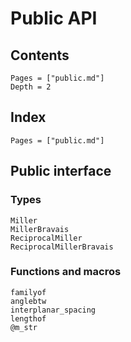 # Public API

## Contents

```@contents
Pages = ["public.md"]
Depth = 2
```

## Index

```@index
Pages = ["public.md"]
```

## Public interface

### Types

```@docs
Miller
MillerBravais
ReciprocalMiller
ReciprocalMillerBravais
```

### Functions and macros

```@docs
familyof
anglebtw
interplanar_spacing
lengthof
@m_str
```
